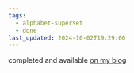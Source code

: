 ```yaml
---
tags:
  - alphabet-superset
  - done
last_updated: 2024-10-02T19:29:00
---
```

completed and available [on my blog](https://olu.online/knowledge)